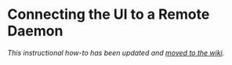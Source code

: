 # Connecting the UI to a Remote Daemon

_This instructional how-to has been updated and [moved to the wiki](https://github.com/xone-network/two-blockchain/wiki/Connecting-the-UI-to-a-remote-daemon)._
